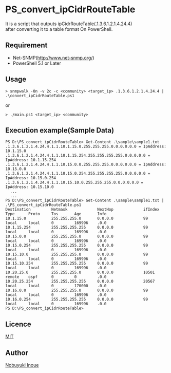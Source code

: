# PS_convert_ipCidrRouteTable

It is a script that outputs ipCidrRouteTable(.1.3.6.1.2.1.4.24.4)<br>
after converting it to a table format On PowerShell.

## Requirement

* Net-SNMP(http://www.net-snmp.org/)
* PowerShell 5.1 or Later

## Usage

```
> snmpwalk -On -v 2c -c <community> <target_ip> .1.3.6.1.2.1.4.24.4 | .\convert_ipCidrRouteTable.ps1
```
or
```
> ./main.ps1 <target_ip> <community>
```

## Execution example(Sample Data)

```
PS D:\PS_convert_ipCidrRouteTable> Get-Content .\sample\sample1.txt  
.1.3.6.1.2.1.4.24.4.1.1.10.1.15.0.255.255.255.0.0.0.0.0.0 = IpAddress: 10.1.15.0
.1.3.6.1.2.1.4.24.4.1.1.10.1.15.254.255.255.255.255.0.0.0.0.0 = IpAddress: 10.1.15.254
.1.3.6.1.2.1.4.24.4.1.1.10.15.0.0.255.255.255.0.0.0.0.0.0 = IpAddress: 10.15.0.0
.1.3.6.1.2.1.4.24.4.1.1.10.15.0.254.255.255.255.255.0.0.0.0.0 = IpAddress: 10.15.0.254
.1.3.6.1.2.1.4.24.4.1.1.10.15.10.0.255.255.255.0.0.0.0.0.0 = IpAddress: 10.15.10.0
  ...
  ...
PS D:\PS_convert_ipCidrRouteTable> Get-Content .\sample\sample1.txt | .\PS_convert_ipCidrRouteTable.ps1
Destination         Netmask             NextHop             ifIndex   Type      Proto     Tos       Age       Info
10.1.15.0           255.255.255.0       0.0.0.0             99        local     local     0         169996    .0.0
10.1.15.254         255.255.255.255     0.0.0.0             99        local     local     0         169996    .0.0
10.15.0.0           255.255.255.0       0.0.0.0             99        local     local     0         169996    .0.0
10.15.0.254         255.255.255.255     0.0.0.0             99        local     local     0         169996    .0.0
10.15.10.0          255.255.255.0       0.0.0.0             99        local     local     0         169996    .0.0
10.15.10.254        255.255.255.255     0.0.0.0             99        local     local     0         169996    .0.0
10.20.25.0          255.255.255.0       0.0.0.0             10501     remote    ospf      0         0         .0.0
10.20.25.254        255.255.255.255     0.0.0.0             20567     local     local     0         170000    .0.0
10.16.0.0           255.255.255.0       0.0.0.0             99        local     local     0         169996    .0.0
10.16.0.254         255.255.255.255     0.0.0.0             99        local     local     0         169996    .0.0
PS D:\PS_convert_ipCidrRouteTable>
```

## Licence

[MIT](https://github.com/NobuyukiInoue/PS_convert_ipCidrRouteTable/blob/master/LICENSE)

## Author

[Nobuyuki Inoue](https://github.com/NobuyukiInoue/)
